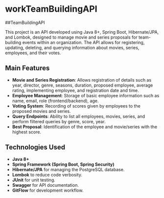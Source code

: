 # workTeamBuildingAPI

##TeamBuildingAPI

This project is an API developed using Java 8+, Spring Boot, Hibernate/JPA, and Lombok, designed to manage movie and series proposals for team-building events within an organization. The API allows for registering, updating, deleting, and querying information about movies, series, employees, and their votes.

## Main Features

- **Movie and Series Registration**: Allows registration of details such as year, director, genre, seasons, duration, proposed employee, average rating, implementing employee, and registration date and time.
- **Employee Management**: Storage of basic employee information such as name, email, role (frontend/backend), age.
- **Voting System**: Recording of scores given by employees to the proposed movies and series.
- **Query Endpoints**: Ability to list all employees, movies, series, and perform filtered queries by genre, score, year.
- **Best Proposal**: Identification of the employee and movie/series with the highest score.

## Technologies Used

- **Java 8+**
- **Spring Framework (Spring Boot, Spring Security)**
- **Hibernate/JPA** for managing the PostgreSQL database.
- **Lombok** to reduce code verbosity.
- **JUnit** for unit testing.
- **Swagger** for API documentation.
- **GitFlow** for development workflow.
